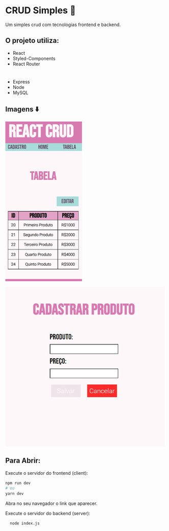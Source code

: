 # CRUD Simples :book:

Um simples crud com tecnologias frontend e backend.

## O projeto utiliza:

- React
- Styled-Components
- React Router

#

- Express
- Node
- MySQL

## Imagens :arrow_down:

![Imagem React Crud 1](<./client/src/assets/img/img_git(1).PNG>)

![Imagem React Crud 2](<./client/src/assets/img/img_git(2).PNG>)

## Para Abrir:

Execute o servidor do frontend (client):

```bash
npm run dev
# ou
yarn dev
```

Abra no seu navegador o link que aparecer.

Execute o servidor do backend (server):

```
  node index.js
```
